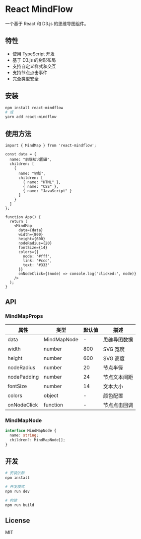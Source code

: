 # React MindFlow

一个基于 React 和 D3.js 的思维导图组件。

## 特性

- 使用 TypeScript 开发
- 基于 D3.js 的树形布局
- 支持自定义样式和交互
- 支持节点点击事件
- 完全类型安全

## 安装

```bash
npm install react-mindflow
# 或
yarn add react-mindflow
```

## 使用方法

```tsx
import { MindMap } from 'react-mindflow';

const data = {
  name: "前端知识图谱",
  children: [
    {
      name: "初阶",
      children: [
        { name: "HTML" },
        { name: "CSS" },
        { name: "JavaScript" }
      ]
    }
  ]
};

function App() {
  return (
    <MindMap
      data={data}
      width={800}
      height={600}
      nodeRadius={20}
      fontSize={14}
      colors={{
        node: '#fff',
        link: '#ccc',
        text: '#333'
      }}
      onNodeClick={(node) => console.log('clicked:', node)}
    />
  );
}
```

## API

### MindMapProps

| 属性 | 类型 | 默认值 | 描述 |
|------|------|--------|------|
| data | MindMapNode | - | 思维导图数据 |
| width | number | 800 | SVG 宽度 |
| height | number | 600 | SVG 高度 |
| nodeRadius | number | 20 | 节点半径 |
| nodePadding | number | 24 | 节点文本间距 |
| fontSize | number | 14 | 文本大小 |
| colors | object | - | 颜色配置 |
| onNodeClick | function | - | 节点点击回调 |

### MindMapNode

```ts
interface MindMapNode {
  name: string;
  children?: MindMapNode[];
}
```

## 开发

```bash
# 安装依赖
npm install

# 开发模式
npm run dev

# 构建
npm run build
```

## License

MIT 